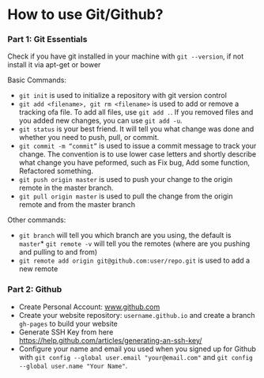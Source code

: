 # How to use Git/Github?

### Part 1: Git Essentials


Check if you have git installed in your machine with  `git --version`, if not install it via apt-get or bower


Basic Commands:
* `git init` is used to initialize a repository with git version control
* `git add <filename>, git rm <filename>` is used to add or remove a tracking ofa file. To add all files, use `git add .`. If you removed files and you added new changes, you can use `git add -u`. 
* `git status` is your best friend. It will tell you what change was done and whether you need to push, pull, or commit. 
* `git commit -m “commit”` is used to issue a commit message to track your change. The convention is to use lower case letters and shortly describe what change you have peformed, such as Fix bug, Add some function, Refactored something. 
* `git push origin master` is used to push your change to the origin remote in the master branch.
* `git pull origin master` is used to pull the change from the origin remote and from the master branch


Other commands: 
* `git branch` will tell you which branch are you using, the default is `master`* `git remote -v` will tell you the remotes (where are you pushing and pulling to and from)
* `git remote add origin git@github.com:user/repo.git` is used to add a new remote


### Part 2: Github


* Create Personal Account: www.github.com 
* Create your website repository: `username.github.io` and create a branch `gh-pages` to build your website
* Generate SSH Key from here https://help.github.com/articles/generating-an-ssh-key/
* Configure your name and email you used when you signed up for Github with `git config --global user.email "your@email.com"` and `git config --global user.name "Your Name"`.


